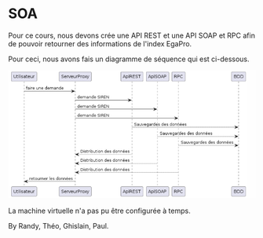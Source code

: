 # SOA

Pour ce cours, nous devons crée une API REST et une API SOAP et RPC afin de pouvoir retourner des informations de l'index EgaPro.

Pour ceci, nous avons fais un diagramme de séquence qui est ci-dessous.

![Texte alternatif](IMG/Schema.png "Schéma Séquance")


La machine virtuelle n'a pas pu être configurée à temps.

By Randy, Théo, Ghislain, Paul.
